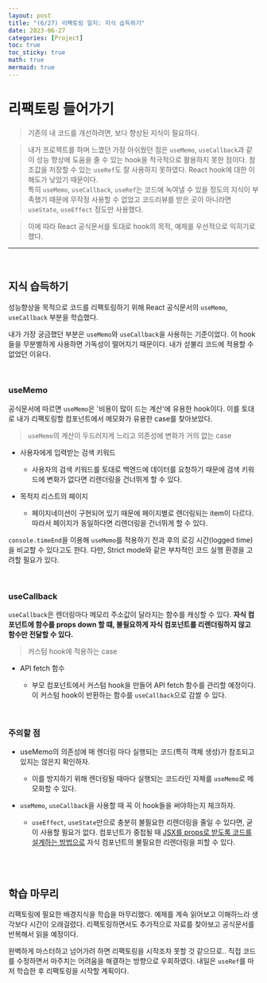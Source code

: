 ```yaml
---
layout: post
title: "(6/27) 리팩토링 일지: 지식 습득하기"
date: 2023-06-27
categories: [Project]
toc: true
toc_sticky: true
math: true
mermaid: true
---
```


# 리팩토링 들어가기

> 기존의 내 코드를 개선하려면, 보다 향상된 지식이 필요하다.

> 내가 프로젝트를 하며 느꼈던 가장 아쉬웠던 점은 `useMemo`, `useCallback`과 같이 성능 향상에 도움을 줄 수 있는 hook을 적극적으로 활용하지 못한 점이다. 참조값을 저장할 수 있는 `useRef`도 잘 사용하지 못하였다.
> React hook에 대한 이해도가 낮았기 때문이다.  
> 특히 `useMemo`, `useCallback`, `useRef`는 코드에 녹여낼 수 있을 정도의 지식이 부족했기 때문에 무작정 사용할 수 없었고 코드리뷰를 받은 곳이 아니라면 `useState`, `useEffect` 정도만 사용했다.

> 이에 따라 React 공식문서를 토대로 hook의 목적, 예제를 우선적으로 익히기로 했다.

---

<br>

## 지식 습득하기

성능향상을 목적으로 코드를 리팩토링하기 위해 React 공식문서의 `useMemo`, `useCallback` 부분을 학습했다.

내가 가장 궁금했던 부분은 `useMemo`와 `useCallback`을 사용하는 기준이었다. 이 hook들을 무분별하게 사용하면 가독성이 떨어지기 때문이다. 내가 섣불리 코드에 적용할 수 없었던 이유다.

<br>

### useMemo

공식문서에 따르면 `useMemo`은 '비용이 많이 드는 계산'에 유용한 hook이다. 이를 토대로 내가 리팩토링할 컴포넌트에서 메모화가 유용한 case를 찾아보았다.

> `useMemo`의 계산이 두드러지게 느리고 의존성에 변화가 거의 없는 case

- 사용자에게 입력받는 검색 키워드

  - 사용자의 검색 키워드를 토대로 백엔드에 데이터를 요청하기 때문에 검색 키워드에 변화가 없다면 리렌더링을 건너뛰게 할 수 있다.

- 목적지 리스트의 페이지
  - 페이지네이션이 구현되어 있기 때문에 페이지별로 렌더링되는 item이 다르다. 따라서 페이지가 동일하다면 리렌더링을 건너뛰게 할 수 있다.

`console.timeEnd`을 이용해 `useMemo`를 적용하기 전과 후의 로깅 시간(logged time)을 비교할 수 있다고도 한다. 다만, Strict mode와 같은 부차적인 코드 실행 환경을 고려할 필요가 있다.

<br>

### useCallback

`useCallback`은 렌더링마다 메모리 주소값이 달라지는 함수를 캐싱할 수 있다. **자식 컴포넌트에 함수를 props down 할 떄, 불필요하게 자식 컴포넌트를 리렌더링하지 않고 함수만 전달할 수 있다.**

> 커스텀 hook에 적용하는 case

- API fetch 함수

  - 부모 컴포넌트에서 커스텀 hook을 만들어 API fetch 함수를 관리할 예정이다. 이 커스텀 hook이 반환하는 함수를 `useCallback`으로 감쌀 수 있다.

<br>

### 주의할 점

- useMemo의 의존성에 매 렌더링 마다 실행되는 코드(특히 객체 생성)가 참조되고 있지는 않은지 확인하자.

  - 이를 방지하기 위해 렌더링될 때마다 실행되는 코드라인 자체를 `useMemo`로 메모화할 수 있다.

- `useMemo`, `useCallback`을 사용할 때 꼭 이 hook들을 써야하는지 체크하자.
  - `useEffect`, `useState`만으로 충분히 불필요한 리렌더링을 줄일 수 있다면, 굳이 사용할 필요가 없다. 컴포넌트가 중첩될 때 [JSX를 props로 받도록 코드를 설계하는 방법으로](https://react-ko.dev/learn/passing-props-to-a-component#passing-jsx-as-children) 자식 컴포넌트의 불필요한 리렌더링을 피할 수 있다.

<br>
<br>

## 학습 마무리

리팩토링에 필요한 배경지식을 학습을 마무리했다. 예제를 계속 읽어보고 이해하느라 생각보다 시간이 오래걸렸다. 리팩토링하면서도 추가적으로 자료를 찾아보고 공식문서를 반복해서 읽을 예정이다.

완벽하게 마스터하고 넘어가려 하면 리팩토링을 시작조차 못할 것 같으므로.. 직접 코드를 수정하면서 마주치는 어려움을 해결하는 방향으로 우회하였다. 내일은 `useRef`를 마저 학습한 후 리팩토링을 시작할 계획이다.
